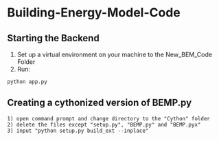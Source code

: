 # Building-Energy-Model-Code

## Starting the Backend

1) Set up a virtual environment on your machine to the New_BEM_Code Folder
2) Run:
```
python app.py
```

## Creating a cythonized version of BEMP.py

    1) open command prompt and change directory to the "Cython" folder
    2) delete the files except "setup.py", "BEMP.py" and "BEMP.pyx"
    3) input "python setup.py build_ext --inplace" 
